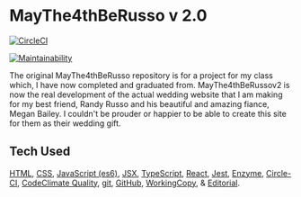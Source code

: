 # MayThe4thBeRusso v 2.0

[![CircleCI](https://circleci.com/gh/tonythetiger323/MayThe4thBeRussov2.svg?style=svg)](https://circleci.com/gh/tonythetiger323/MayThe4thBeRussov2)

[![Maintainability](https://api.codeclimate.com/v1/badges/1faab12bb5b0dce5fde1/maintainability)](https://codeclimate.com/github/tonythetiger323/MayThe4thBeRussov2/maintainability)

The original MayThe4thBeRusso repository is for a project for my class which, I have now completed and graduated from. MayThe4thBeRussov2 is now the real development of the actual wedding website that I am making for my best friend, Randy Russo and his beautiful and amazing fiance, Megan Bailey. I couldn't be prouder or happier to be able to create this site for them as their wedding gift.

## Tech Used

[HTML](https://www.w3.org/html), [CSS](https://www.w3.org/Style/CSS),
[JavaScript (es6)](https://www.ecma-international.org/ecma-262/6.0/), [JSX](https://jsx.github.io),
[TypeScript](https://www.typescriptlang.org), [React](https://reactjs.org),
[Jest](https://jestjs.io/), [Enzyme](https://airbnb.io/enzyme/),
[Circle-CI](https://circleci.com/), [CodeClimate Quality](https://codeclimate.com/),
[git](https://git-scm.com/), [GitHub](https://github.com),
[WorkingCopy](https://workingcopyapp.com/), & [Editorial](https://omz-software.com/editorial/).
